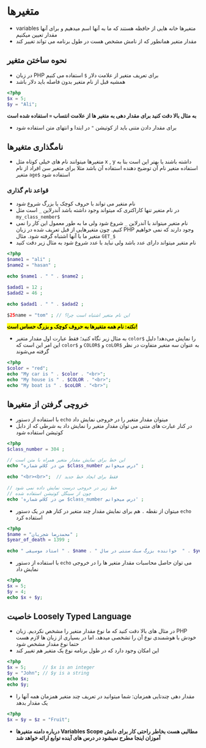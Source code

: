 # متغیرها

- variables متغیرها خانه هایی از حافظه هستند که ما به آنها اسم میدهیم و برای آنها مقدار تعیین میکنیم
- مقدار متغیر همانطور که از نامش مشخص هست در طول برنامه می تواند تغییر کند

## نحوه ساختن متغیر

- در زبان PHP برای تعریف متغیر از علامت دلار `$` استفاده می کنیم
- همشیه قبل از نام متغیر بدون فاصله باید دلار باشد

```php
<?php
$x = 5;
$y = "Ali";
```

**به مثال بالا دقت کنید برای مقدار دهی به متغیر ها از علامت انتساب `=` استفاده شده است**

- برای مقدار دادن متنی باید از کوتیشن `"` در ابتدا و انتهای متن استفاده شود

## نامگذاری متغیرها

- متغیرها میتوانند نام های خیلی کوتاه مثل x , y  داشته باشند یا بهتر این است بنا به استفاده متغیر نام آن توضیح دهنده استفاده آن باشد مثلا برای متغیر سن افراد از نام متغیر `age$` استفاده شود

### قواعد نام گذاری

- نام متغیر می تواند با حروف کوچک یا بزرگ شروع شود
- در نام متغیر تنها کاراکتری که میتواند وجود داشته باشد آندرلاین `_` است مثل `my_class_nember$`
- نام متغیر میتواند با آندرلاین `_` شروع شود ولی ما به طور معمول این کار را نمی کنیم. چون متغیرهایی از قبل تعریف شده در زبان PHP وجود دارند که نمی خواهیم متغیر ما با آنها اشتباه گرفته شود. مثال `GET_$`
- نام متغیر میتواند دارای عدد باشد ولی نباید با عدد شروع شود به مثال زیر دقت کنید

```php
<?php
$name1 = "ali" ;
$name2 = "hasan" ;

echo $name1 . " " . $name2 ;

$adad1 = 12 ;
$adad2 = 46 ;

echo $adad1 . " " . $adad2 ;

$25name = "tom" ; // این نام متغیر اشتباه است چرا؟
```

**<mark>نکته: نام همه متغیرها به حروف کوچک و بزرگ حساس است!</mark>**

- به مثال زیر نگاه کنید؛ فقط عبارت اول مقدار متغیر `color$` را نمایش می‌دهد! دلیل این امر این است که `color$` و `COLOR$` و `coLOR$` به عنوان سه متغیر متفاوت در نظر گرفته می‌شوند

```php
<?php
$color = "red";
echo "My car is " . $color . "<br>";
echo "My house is " . $COLOR . "<br>";
echo "My boat is " . $coLOR . "<br>";
```

## خروچی گرفتن از متغیرها

- با استفاده از دستور `echo` میتوان مقدار متغیر را در خروجی نمایش داد
- در کنار عبارت های متنی می توان مقدار متغیر را نمایش داد به شرطی که از دابل کوتیشن استفاده شود

```php
<?php
$class_number = 304 ;

// این خط برای نمایش مقدار متغیر همراه با متن است
echo "من در کلاس شماره $class_number درس میخوانم" ;

echo "<br><br>";  // فقط برای ایجاد خط جدید

// خط زیر در خروجی درست نمایش داده نمی شود
// چون از سینگل کوتیشن استفاده شده
echo 'من در کلاس شماره $class_number درس میخوانم' ;
```

- میتوان از نقطه `.` هم برای نمایش مقدار چند متغیر در کنار هم در یک دستور `echo` استفاده کرد

```php
<?php
$name = "محمدرضا شجریان" ;
$year_of_death = 1399 ;

echo " استاد موسیقی " . $name . " خواننده بزرگ سبک سنتی در سال  " . $year_of_death . " از دنیا رفت " ;
```

- با استفاده از دستور `echo` می توان حاصل محاسبات مقدار متغیر ها را در خروجی نمایش داد

```php
<?php
$x = 5;
$y = 4;
echo $x + $y;
```

## خاصیت Loosely Typed Language

- در مثال های بالا دقت کنید که ما نوع مقدار متغیر را مشخص نکردیم. زبان PHP خودش با هوشمندی نوع آن را تشخصی میدهد، اما در بسیاری از زبان ها لازم هست حتما نوع مقدار مشخص شود
- این امکان وجود دارد که در طول برنامه نوع یک متغیر هم تغییر کند

```php
<?php
$x = 5;      // $x is an integer
$y = "John"; // $y is a string
echo $x;
echo $y;
```

- مقدار دهی چندتایی همزمان: شما میتوانید در تعریف چند متغیر همزمان همه آنها را یک مقدار بدهد

```php
<?php
$x = $y = $z = "Fruit";
```

- **درباره دامنه متغیرها Variables Scope مطالبی هست بخاطر راحتی کار برای دانش آموزان اینجا مطرح نمیشود در درس های آینده توابع ارائه خواهد شد**
